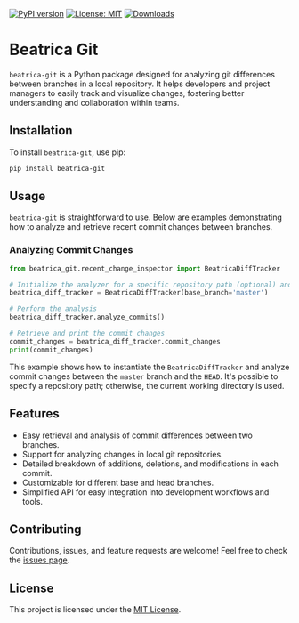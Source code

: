 [![PyPI version](https://badge.fury.io/py/beatrica-git.svg)](https://badge.fury.io/py/beatrica-git)
[![License: MIT](https://img.shields.io/badge/License-MIT-green.svg)](https://opensource.org/licenses/MIT)
[![Downloads](https://static.pepy.tech/badge/beatrica-git)](https://pepy.tech/project/beatrica-git)

# Beatrica Git

`beatrica-git` is a Python package designed for analyzing git differences between branches in a local repository. It helps developers and project managers to easily track and visualize changes, fostering better understanding and collaboration within teams.

## Installation

To install `beatrica-git`, use pip:

```bash
pip install beatrica-git
```

## Usage

`beatrica-git` is straightforward to use. Below are examples demonstrating how to analyze and retrieve recent commit changes between branches.

### Analyzing Commit Changes

```python
from beatrica_git.recent_change_inspector import BeatricaDiffTracker

# Initialize the analyzer for a specific repository path (optional) and branch
beatrica_diff_tracker = BeatricaDiffTracker(base_branch='master')

# Perform the analysis
beatrica_diff_tracker.analyze_commits()

# Retrieve and print the commit changes
commit_changes = beatrica_diff_tracker.commit_changes
print(commit_changes)
```

This example shows how to instantiate the `BeatricaDiffTracker` and analyze commit changes between the `master` branch and the `HEAD`. It's possible to specify a repository path; otherwise, the current working directory is used.

## Features

- Easy retrieval and analysis of commit differences between two branches.
- Support for analyzing changes in local git repositories.
- Detailed breakdown of additions, deletions, and modifications in each commit.
- Customizable for different base and head branches.
- Simplified API for easy integration into development workflows and tools.

## Contributing

Contributions, issues, and feature requests are welcome! Feel free to check the [issues page](https://github.com/chigwell/beatrica-git/issues).

## License

This project is licensed under the [MIT License](https://choosealicense.com/licenses/mit/).
